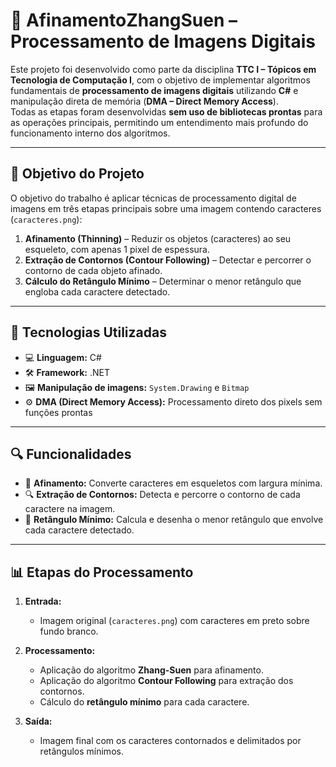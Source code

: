 # 🧠 AfinamentoZhangSuen – Processamento de Imagens Digitais

Este projeto foi desenvolvido como parte da disciplina **TTC I – Tópicos em Tecnologia de Computação I**, com o objetivo de implementar algoritmos fundamentais de **processamento de imagens digitais** utilizando **C#** e manipulação direta de memória (**DMA – Direct Memory Access**).  
Todas as etapas foram desenvolvidas **sem uso de bibliotecas prontas** para as operações principais, permitindo um entendimento mais profundo do funcionamento interno dos algoritmos.

---

## 🎯 Objetivo do Projeto

O objetivo do trabalho é aplicar técnicas de processamento digital de imagens em três etapas principais sobre uma imagem contendo caracteres (`caracteres.png`):

1. **Afinamento (Thinning)** – Reduzir os objetos (caracteres) ao seu esqueleto, com apenas 1 pixel de espessura.  
2. **Extração de Contornos (Contour Following)** – Detectar e percorrer o contorno de cada objeto afinado.  
3. **Cálculo do Retângulo Mínimo** – Determinar o menor retângulo que engloba cada caractere detectado.

---

## 🧰 Tecnologias Utilizadas

- 💻 **Linguagem:** C#  
- 🛠️ **Framework:** .NET  
- 🖼️ **Manipulação de imagens:** `System.Drawing` e `Bitmap`  
- ⚙️ **DMA (Direct Memory Access):** Processamento direto dos pixels sem funções prontas  

---

## 🔍 Funcionalidades

- 📏 **Afinamento:** Converte caracteres em esqueletos com largura mínima.  
- 🔍 **Extração de Contornos:** Detecta e percorre o contorno de cada caractere na imagem.  
- 📐 **Retângulo Mínimo:** Calcula e desenha o menor retângulo que envolve cada caractere detectado.  

---

## 📊 Etapas do Processamento

1. **Entrada:**  
   - Imagem original (`caracteres.png`) com caracteres em preto sobre fundo branco.  

2. **Processamento:**  
   - Aplicação do algoritmo **Zhang-Suen** para afinamento.  
   - Aplicação do algoritmo **Contour Following** para extração dos contornos.  
   - Cálculo do **retângulo mínimo** para cada caractere.  

3. **Saída:**  
   - Imagem final com os caracteres contornados e delimitados por retângulos mínimos.
